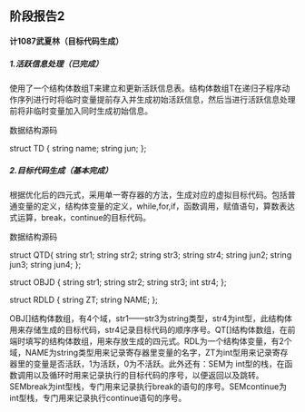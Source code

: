 ## 阶段报告2

#### 计1087武夏林（目标代码生成）



##### 1.活跃信息处理（已完成）

使用了一个结构体数组T来建立和更新活跃信息表。结构体数组T在递归子程序动作序列进行时将临时变量提前存入并生成初始活跃信息，然后当进行活跃信息处理前将非临时变量加入同时生成初始信息。

数据结构源码

struct TD
{
    string name;
    string jun;
};

##### 2.目标代码生成（基本完成）

根据优化后的四元式，采用单一寄存器的方法，生成对应的虚拟目标代码。包括普通变量的定义，结构体变量的定义，while,for,if，函数调用，赋值语句，算数表达式运算，break，continue的目标代码。

数据结构源码

struct QTD{
    string str1;
    string str2;
    string str3;
    string str4;
    string jun2;
    string jun3;
    string jun4;
};

struct OBJD
{
    string str1;
    string str2;
    string str3;
    int str4;
};

struct RDLD
{
    string ZT;
    string NAME;
};

OBJ[]结构体数组，有4个域，str1——str3为string类型，str4为int型，此结构体用来存储生成的目标代码，str4记录目标代码的顺序序号。QT[]结构体数组，在前端时填写的结构体数组，用来存放生成的四元式。RDL为一个结构体变量，有2个域，NAME为string类型用来记录寄存器里变量的名字，ZT为int型用来记录寄存器里的变量是否活跃，1为活跃，0为不活跃。此外还有：SEM为 int型的栈，在函数调用以及循环时用来记录执行的目标代码的序号，以便返回以及跳转。SEMbreak为int型栈，专门用来记录执行break的语句的序号。SEMcontinue为int型栈，专门用来记录执行continue语句的序号。

